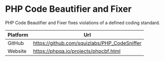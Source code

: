 # PHP Code Beautifier and Fixer

PHP Code Beautifier and Fixer fixes violations of a defined coding standard.

| Platform | Url                                                              |
|----------|------------------------------------------------------------------|
| GitHub   | https://github.com/squizlabs/PHP_CodeSniffer                     |
| Website  | https://phpqa.io/projects/phpcbf.html                            |
